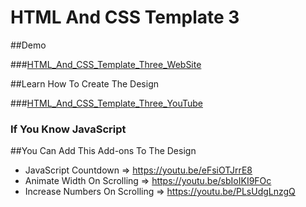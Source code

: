 # HTML And CSS Template 3

##Demo

###[HTML_And_CSS_Template_Three_WebSite](https://elzerowebschool.github.io/HTML_And_CSS_Template_Three/)

##Learn How To Create The Design

###[HTML_And_CSS_Template_Three_YouTube](https://youtube.com/playlist?list=PLDoPjvoNmBAxuCSp2_-9LurPqRVwketnc)

### If You Know JavaScript

##You Can Add This Add-ons To The Design

- JavaScript Countdown => https://youtu.be/eFsiOTJrrE8
- Animate Width On Scrolling => https://youtu.be/sbIoIKI9FOc
- Increase Numbers On Scrolling => https://youtu.be/PLsUdgLnzgQ
